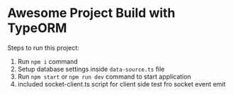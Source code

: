 # Awesome Project Build with TypeORM

Steps to run this project:

1. Run `npm i` command
2. Setup database settings inside `data-source.ts` file
3. Run `npm start` or `npm run dev` command to start application
4. included socket-client.ts script for client side test fro socket event emit
